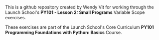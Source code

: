This is a github repository created by Wendy Vit for working
through the Launch School's **PY101 - Lesson 2: Small Programs** 
Variable Scope exercises.
 
These exercises are part of the Launch School's Core Curriculum
**PY101 Programming Foundations with Python: Basics** Course.
